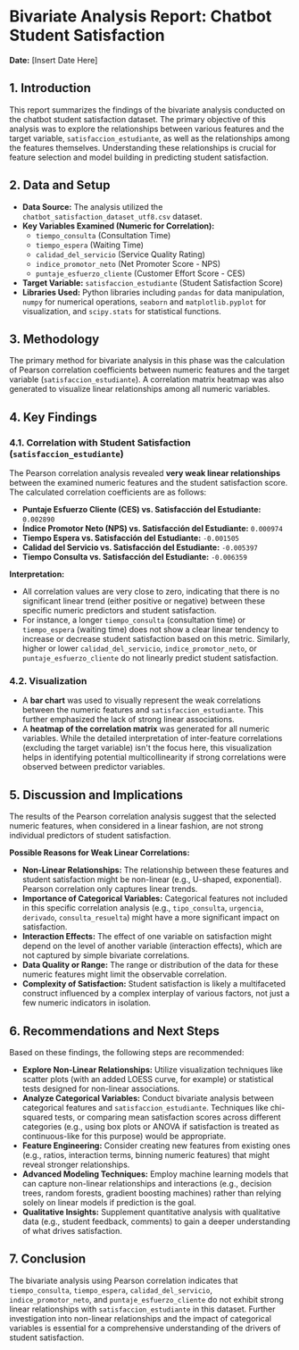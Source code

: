 # Bivariate Analysis Report: Chatbot Student Satisfaction

**Date:** [Insert Date Here]

## 1. Introduction

This report summarizes the findings of the bivariate analysis conducted on the chatbot student satisfaction dataset. The primary objective of this analysis was to explore the relationships between various features and the target variable, `satisfaccion_estudiante`, as well as the relationships among the features themselves. Understanding these relationships is crucial for feature selection and model building in predicting student satisfaction.

## 2. Data and Setup

- **Data Source:** The analysis utilized the `chatbot_satisfaction_dataset_utf8.csv` dataset.
- **Key Variables Examined (Numeric for Correlation):** 
    - `tiempo_consulta` (Consultation Time)
    - `tiempo_espera` (Waiting Time)
    - `calidad_del_servicio` (Service Quality Rating)
    - `indice_promotor_neto` (Net Promoter Score - NPS)
    - `puntaje_esfuerzo_cliente` (Customer Effort Score - CES)
- **Target Variable:** `satisfaccion_estudiante` (Student Satisfaction Score)
- **Libraries Used:** Python libraries including `pandas` for data manipulation, `numpy` for numerical operations, `seaborn` and `matplotlib.pyplot` for visualization, and `scipy.stats` for statistical functions.

## 3. Methodology

The primary method for bivariate analysis in this phase was the calculation of Pearson correlation coefficients between numeric features and the target variable (`satisfaccion_estudiante`). A correlation matrix heatmap was also generated to visualize linear relationships among all numeric variables.

## 4. Key Findings

### 4.1. Correlation with Student Satisfaction (`satisfaccion_estudiante`)

The Pearson correlation analysis revealed **very weak linear relationships** between the examined numeric features and the student satisfaction score. The calculated correlation coefficients are as follows:

- **Puntaje Esfuerzo Cliente (CES) vs. Satisfacción del Estudiante:** `0.002890`
- **Índice Promotor Neto (NPS) vs. Satisfacción del Estudiante:** `0.000974`
- **Tiempo Espera vs. Satisfacción del Estudiante:** `-0.001505`
- **Calidad del Servicio vs. Satisfacción del Estudiante:** `-0.005397`
- **Tiempo Consulta vs. Satisfacción del Estudiante:** `-0.006359`

**Interpretation:**

- All correlation values are very close to zero, indicating that there is no significant linear trend (either positive or negative) between these specific numeric predictors and student satisfaction.
- For instance, a longer `tiempo_consulta` (consultation time) or `tiempo_espera` (waiting time) does not show a clear linear tendency to increase or decrease student satisfaction based on this metric. Similarly, higher or lower `calidad_del_servicio`, `indice_promotor_neto`, or `puntaje_esfuerzo_cliente` do not linearly predict student satisfaction.

### 4.2. Visualization

- A **bar chart** was used to visually represent the weak correlations between the numeric features and `satisfaccion_estudiante`. This further emphasized the lack of strong linear associations.
- A **heatmap of the correlation matrix** was generated for all numeric variables. While the detailed interpretation of inter-feature correlations (excluding the target variable) isn't the focus here, this visualization helps in identifying potential multicollinearity if strong correlations were observed between predictor variables.

## 5. Discussion and Implications

The results of the Pearson correlation analysis suggest that the selected numeric features, when considered in a linear fashion, are not strong individual predictors of student satisfaction.

**Possible Reasons for Weak Linear Correlations:**

- **Non-Linear Relationships:** The relationship between these features and student satisfaction might be non-linear (e.g., U-shaped, exponential). Pearson correlation only captures linear trends.
- **Importance of Categorical Variables:** Categorical features not included in this specific correlation analysis (e.g., `tipo_consulta`, `urgencia`, `derivado`, `consulta_resuelta`) might have a more significant impact on satisfaction.
- **Interaction Effects:** The effect of one variable on satisfaction might depend on the level of another variable (interaction effects), which are not captured by simple bivariate correlations.
- **Data Quality or Range:** The range or distribution of the data for these numeric features might limit the observable correlation.
- **Complexity of Satisfaction:** Student satisfaction is likely a multifaceted construct influenced by a complex interplay of various factors, not just a few numeric indicators in isolation.

## 6. Recommendations and Next Steps

Based on these findings, the following steps are recommended:

- **Explore Non-Linear Relationships:** Utilize visualization techniques like scatter plots (with an added LOESS curve, for example) or statistical tests designed for non-linear associations.
- **Analyze Categorical Variables:** Conduct bivariate analysis between categorical features and `satisfaccion_estudiante`. Techniques like chi-squared tests, or comparing mean satisfaction scores across different categories (e.g., using box plots or ANOVA if satisfaction is treated as continuous-like for this purpose) would be appropriate.
- **Feature Engineering:** Consider creating new features from existing ones (e.g., ratios, interaction terms, binning numeric features) that might reveal stronger relationships.
- **Advanced Modeling Techniques:** Employ machine learning models that can capture non-linear relationships and interactions (e.g., decision trees, random forests, gradient boosting machines) rather than relying solely on linear models if prediction is the goal.
- **Qualitative Insights:** Supplement quantitative analysis with qualitative data (e.g., student feedback, comments) to gain a deeper understanding of what drives satisfaction.

## 7. Conclusion

The bivariate analysis using Pearson correlation indicates that `tiempo_consulta`, `tiempo_espera`, `calidad_del_servicio`, `indice_promotor_neto`, and `puntaje_esfuerzo_cliente` do not exhibit strong linear relationships with `satisfaccion_estudiante` in this dataset. Further investigation into non-linear relationships and the impact of categorical variables is essential for a comprehensive understanding of the drivers of student satisfaction. 